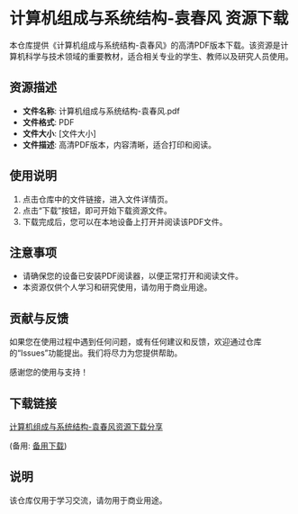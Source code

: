 # 计算机组成与系统结构-袁春风 资源下载

本仓库提供《计算机组成与系统结构-袁春风》的高清PDF版本下载。该资源是计算机科学与技术领域的重要教材，适合相关专业的学生、教师以及研究人员使用。

## 资源描述

- **文件名称**: 计算机组成与系统结构-袁春风.pdf
- **文件格式**: PDF
- **文件大小**: [文件大小]
- **文件描述**: 高清PDF版本，内容清晰，适合打印和阅读。

## 使用说明

1. 点击仓库中的文件链接，进入文件详情页。
2. 点击“下载”按钮，即可开始下载资源文件。
3. 下载完成后，您可以在本地设备上打开并阅读该PDF文件。

## 注意事项

- 请确保您的设备已安装PDF阅读器，以便正常打开和阅读文件。
- 本资源仅供个人学习和研究使用，请勿用于商业用途。

## 贡献与反馈

如果您在使用过程中遇到任何问题，或有任何建议和反馈，欢迎通过仓库的“Issues”功能提出。我们将尽力为您提供帮助。

感谢您的使用与支持！

## 下载链接
[计算机组成与系统结构-袁春风资源下载分享](https://pan.quark.cn/s/9cd4c02b5ebd) 

(备用: [备用下载](https://pan.baidu.com/s/1qEk6GuPy6eQIM7mBfF4PyA?pwd=1234))

## 说明

该仓库仅用于学习交流，请勿用于商业用途。
